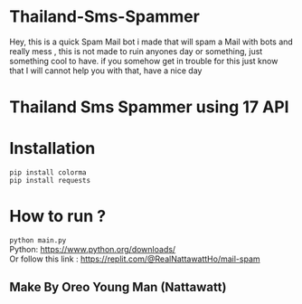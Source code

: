 # Thailand-Sms-Spammer   
Hey, this is a quick Spam Mail bot i made that will spam a Mail with bots and really mess , this is not made to ruin anyones day or something, just something cool to have. if you somehow get in trouble for this just know that I will cannot help you with that, have a nice day    

# Thailand Sms Spammer using 17 API   
   
# Installation   
```pip install colorma```<br>
```pip install requests```

# How to run ? <br>
```python main.py```<br>
Python: https://www.python.org/downloads/<br>
Or follow this link : https://replit.com/@RealNattawattHo/mail-spam<br>
## Make By Oreo Young Man (Nattawatt)

